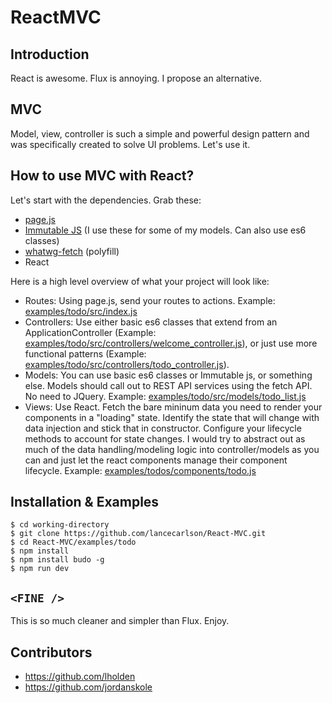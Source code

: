 # ReactMVC

## Introduction

React is awesome. Flux is annoying. I propose an alternative.

## MVC

Model, view, controller is such a simple and powerful design pattern and was specifically created to solve UI problems. Let's use it.

## How to use MVC with React?

Let's start with the dependencies. Grab these:

* [page.js](https://visionmedia.github.io/page.js/) 
* [Immutable JS](https://facebook.github.io/immutable-js/) (I use these for some of my models. Can also use es6 classes)
* [whatwg-fetch](https://www.npmjs.com/package/whatwg-fetch) (polyfill)
* React

Here is a high level overview of what your project will look like:

- Routes: Using page.js, send your routes to actions. Example: [examples/todo/src/index.js](examples/todo/src/index.js)
- Controllers: Use either basic es6 classes that extend from an ApplicationController (Example: [examples/todo/src/controllers/welcome_controller.js](examples/todo/src/controllers/welcome_controller.js)), or just use more functional patterns (Example: [examples/todo/src/controllers/todo_controller.js](examples/todo/src/controllers/todo_controller.js)). 
- Models: You can use basic es6 classes or Immutable js, or something else. Models should call out to REST API services using the fetch API. No need to JQuery. Example: [examples/todo/src/models/todo_list.js](examples/todo/src/models/todo_list.js)
- Views: Use React. Fetch the bare mininum data you need to render your components in a "loading" state. Identify the state that will change with data injection and stick that in constructor. Configure your lifecycle methods to account for state changes. I would try to abstract out as much of the data handling/modeling logic into controller/models as you can and just let the react components manage their component lifecycle. Example: [examples/todos/components/todo.js](examples/todos/components/todo.js)

## Installation & Examples

```
$ cd working-directory
$ git clone https://github.com/lancecarlson/React-MVC.git
$ cd React-MVC/examples/todo
$ npm install
$ npm install budo -g
$ npm run dev
```

## ```<FINE />```

This is so much cleaner and simpler than Flux. Enjoy.

## Contributors

* https://github.com/lholden
* https://github.com/jordanskole
